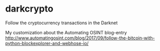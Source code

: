 # darkcrypto
Follow the cryptocurrency transactions in the Darknet

My customization about the Automating OSINT blog-entry http://www.automatingosint.com/blog/2017/09/follow-the-bitcoin-with-python-blockexplorer-and-webhose-io/
